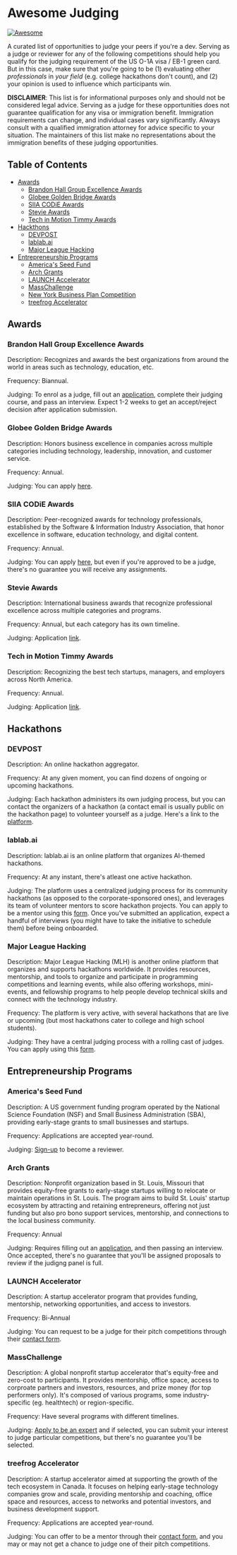 # Awesome Judging

[![Awesome](https://awesome.re/badge.svg)](https://awesome.re)

A curated list of opportunities to judge your peers if you're a dev. Serving as a judge or reviewer for any of the following competitions should help you qualify for the judging requirement of the US O-1A visa / EB-1 green card. But in this case, make sure that you're going to be (1) evaluating other *professionals* in *your field* (e.g. college hackathons don't count), and (2) your opinion is used to influence which participants win.

**DISCLAIMER**: This list is for informational purposes only and should not be considered legal advice. Serving as a judge for these opportunities does not guarantee qualification for any visa or immigration benefit. Immigration requirements can change, and individual cases vary significantly. Always consult with a qualified immigration attorney for advice specific to your situation. The maintainers of this list make no representations about the immigration benefits of these judging opportunities.

## Table of Contents

- [Awards](#awards)
    - [Brandon Hall Group Excellence Awards](#brandon-hall-group-excellence-awards)
    - [Globee Golden Bridge Awards](#globee-golden-bridge-awards)
    - [SIIA CODiE Awards](#siia-codie-awards)
    - [Stevie Awards](#stevie-awards)
    - [Tech in Motion Timmy Awards](#tech-in-motion-timmy-awards)
- [Hackthons](#hackathons)
    - [DEVPOST](#devpost) 
    - [lablab.ai](#lablabai)
    - [Major League Hacking](#major-league-hacking)
- [Entrepreneurship Programs](#entrepreneurship-programs)
    - [America's Seed Fund](#americas-seed-fund)  
    - [Arch Grants](#arch-grants)
    - [LAUNCH Accelerator](#launch-accelerator)
    - [MassChallenge](#masschallenge)
    - [New York Business Plan Competition](#new-york-business-plan-competition)
    - [treefrog Accelerator](#treefrog-accelerator)

## Awards

### Brandon Hall Group Excellence Awards

Description: Recognizes and awards the best organizations from around the world in areas such as technology, education, etc.

Frequency: Biannual.

Judging: To enrol as a judge, fill out an [application](https://certification.brandonhall.com/courses/awards-judge-certification), complete their judging course, and pass an interview. Expect 1-2 weeks to get an accept/reject decision after application submission.

### Globee Golden Bridge Awards

Description: Honors business excellence in companies across multiple categories including technology, leadership, innovation, and customer service.

Frequency: Annual.

Judging: You can apply [here](https://globee-innovation.secure-platform.com/a/judgeSolicitationProfiles/create).

### SIIA CODiE Awards

Description: Peer-recognized awards for technology professionals, established by the Software & Information Industry Association, that honor excellence in software, education technology, and digital content.

Frequency: Annual.

Judging: You can apply [here](https://siia.net/codie/judges/), but even if you're approved to be a judge, there's no guarantee you will receive any assignments.

### Stevie Awards

Description: International business awards that recognize professional excellence across multiple categories and programs.

Frequency: Annual, but each category has its own timeline.

Judging: Application [link](https://stevieawards.com/you-be-judge).

### Tech in Motion Timmy Awards

Description: Recognizing the best tech startups, managers, and employers across North America.

Frequency: Annual.

Judging: Application [link](https://techinmotion.com/timmy-awards/judge-application).

## Hackathons

### DEVPOST

Description: An online hackathon aggregator.

Frequency: At any given moment, you can find dozens of ongoing or upcoming hackathons.

Judging: Each hackathon administers its own judging process, but you can contact the organizers of a hackathon (a contact email is usually public on the hackathon page) to volunteer yourself as a judge. Here's a link to the [platform](https://devpost.com/).

### lablab.ai

Description: lablab.ai is an online platform that organizes AI-themed hackathons.

Frequency: At any instant, there's atleast one active hackathon.

Judging: The platform uses a centralized judging process for its community hackathons (as opposed to the corporate-sponsored ones), and leverages its team of volunteer mentors to score hackathon projects. You can apply to be a mentor using this [form](https://forms.monday.com/forms/ad4d73114a98ba7c73ae16eafa9ef563?r=use1). Once you've submitted an application, expect a handful of interviews (you might have to take the initiative to schedule them) before being onboarded.

### Major League Hacking

Description: Major League Hacking (MLH) is another online platform that organizes and supports hackathons worldwide. It provides resources, mentorship, and tools to organize and participate in programming competitions and learning events, while also offering workshops, mini-events, and fellowship programs to help people develop technical skills and connect with the technology industry. 

Frequency: The platform is very active, with several hackathons that are live or upcoming (but most hackathons cater to college and high school students).

Judging: They have a central judging process with a rolling cast of judges. You can apply using this [form](https://majorleaguehacking.typeform.com/to/cHy22kSF?typeform-source=hackp.ac). 

## Entrepreneurship Programs

### America's Seed Fund

Description: A US government funding program operated by the National Science Foundation (NSF) and Small Business Administration (SBA), providing early-stage grants to small businesses and startups.

Frequency: Applications are accepted year-round.

Judging: [Sign-up](https://seedfund.nsf.gov/resources/review/) to become a reviewer.

### Arch Grants

Description: Nonprofit organization based in St. Louis, Missouri that provides equity-free grants to early-stage startups willing to relocate or maintain operations in St. Louis. The program aims to build St. Louis' startup ecosystem by attracting and retaining  entrepreneurs, offering not just funding but also pro bono support services, mentorship, and connections to the local business community.

Frequency: Annual

Judging: Requires filling out an [application](https://archgrants.org/get-involved/become-a-competition-judge/), and then passing an interview. Once accepted, there's no guarantee that you'll be assigned proposals to review if the judigng panel is full.

### LAUNCH Accelerator

Description: A startup accelerator program that provides funding, mentorship, networking opportunities, and access to investors.

Frequency: Bi-Annual

Judging: You can request to be a judge for their pitch competitions through their [contact form](https://launchaccelerator.co/new-page). 

### MassChallenge

Description: A global nonprofit startup accelerator that's equity-free and zero-cost to participants. It provides mentorship, office space, access to corproate partners and investors, resources, and prize money (for top performers only). It's composed of various programs, some industry-specific (eg. healthtech) or region-specific.

Frequency: Have several programs with different timelines.

Judging: [Apply to be an expert](https://masschallenge.org/experts/) and if selected, you can submit your interest to judge particular competitions, but there's no guarantee you'll be selected.

### treefrog Accelerator

Description: A startup accelerator aimed at supporting the growth of the tech ecosystem in Canada. It focuses on helping early-stage technology companies grow and scale, providing mentorship and coaching, office space and resources, access to networks and potential investors, and business development support.

Frequency: Applications are accepted year-round.

Judging: You can offer to be a mentor through their [contact form](https://www.treefrog.biz/contact-us/), and you may or may not get a chance to judge one of their pitch competitions.
